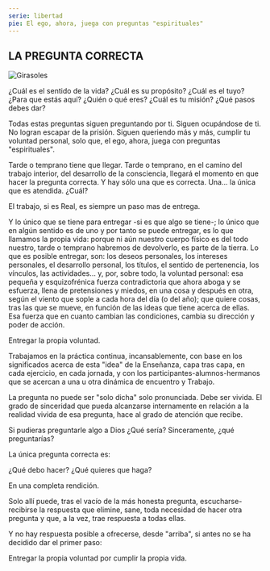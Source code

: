 ```yaml
---
serie: libertad
pie: El ego, ahora, juega con preguntas "espirituales"
---
```


## LA PREGUNTA CORRECTA

![Girasoles](/foto/P1120609.webp)

¿Cuál es el sentido de la vida? ¿Cuál es su propósito? ¿Cuál es el tuyo? ¿Para que estás aquí? ¿Quién o qué eres? ¿Cuál es tu misión? ¿Qué pasos debes dar?

Todas estas preguntas siguen preguntando por ti. Siguen ocupándose de ti. No logran escapar de la prisión. Siguen queriendo más y más, cumplir tu voluntad personal, solo que, el ego, ahora, juega con preguntas "espirituales".

Tarde o temprano tiene que llegar.
Tarde o temprano, en el camino del trabajo interior, del desarrollo de la consciencia, llegará el momento en que hacer la pregunta correcta.
Y hay sólo una que es correcta.
Una... la única que es atendida. ¿Cuál?

El trabajo, si es Real, es siempre un paso mas de entrega.

Y lo único que se tiene para entregar -si es que algo se tiene-; lo único que en algún sentido es de uno y por tanto se puede entregar, es lo que llamamos la propia vida: porque ni aún nuestro cuerpo físico es del todo nuestro, tarde o temprano habremos de devolverlo, es parte de la tierra.
Lo que es posible entregar, son: los deseos personales, los intereses personales, el desarrollo personal, los títulos, el sentido de pertenencia, los vínculos, las actividades… y, por, sobre todo, la voluntad personal: esa pequeña y esquizofrénica fuerza contradictoria que ahora aboga y se esfuerza, llena de pretensiones y miedos, en una cosa y después en otra, según el viento que sople a cada hora del día (o del año); que quiere cosas, tras las que se mueve, en función de las ideas que tiene acerca de ellas. Esa fuerza que en cuanto cambian las condiciones, cambia su dirección y poder de acción.

Entregar la propia voluntad.

Trabajamos en la práctica continua, incansablemente, con base en los significados acerca de esta "idea" de la Enseñanza, capa tras capa, en cada ejercicio, en cada jornada, y con los participantes-alumnos-hermanos que se acercan a una u otra dinámica de encuentro y Trabajo.

La pregunta no puede ser "solo dicha" solo pronunciada. Debe ser vivida.
El grado de sinceridad que pueda alcanzarse internamente en relación a la realidad vivida de esa pregunta, hace al grado de atención que recibe.

Si pudieras preguntarle algo a Dios ¿Qué sería?
Sinceramente, ¿qué preguntarías?

La única pregunta correcta es:

¿Qué debo hacer?
¿Qué quieres que haga?

En una completa rendición.

Solo allí puede, tras el vacío de la más honesta pregunta, escucharse-recibirse la respuesta que elimine, sane, toda necesidad de hacer otra pregunta y que, a la vez, trae respuesta a todas ellas.

Y no hay respuesta posible a ofrecerse, desde "arriba", si antes no se ha decidido dar el primer paso:

Entregar la propia voluntad por cumplir la propia vida.
